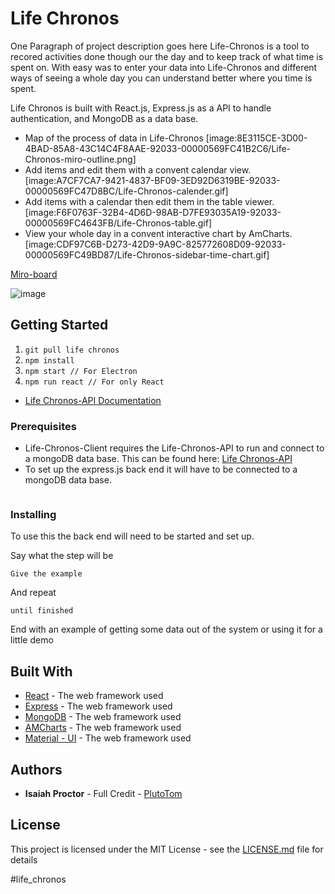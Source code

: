 # Life Chronos
One Paragraph of project description goes here
Life-Chronos is a tool to recored activities done though our the day and to keep track of what time is spent on. With easy was to enter your data into Life-Chronos and different ways of seeing a whole day you can understand better where you time is spent. 

Life Chronos is built with React.js, Express.js as a API to handle authentication, and MongoDB as a data base.
 
- Map of the process of data in Life-Chronos
[image:8E3115CE-3D00-4BAD-85A8-43C14C4F8AAE-92033-00000569FC41B2C6/Life-Chronos-miro-outline.png]
- Add items and edit them with a convent calendar view. 
[image:A7CF7CA7-9421-4837-BF09-3ED92D6319BE-92033-00000569FC47D8BC/Life-Chronos-calender.gif]
- Add items with a calendar then edit them in the table viewer.
[image:F6F0763F-32B4-4D6D-98AB-D7FE93035A19-92033-00000569FC4643FB/Life-Chronos-table.gif]
- View your whole day in a convent interactive chart by AmCharts.
[image:CDF97C6B-D273-42D9-9A9C-825772608D09-92033-00000569FC49BD87/Life-Chronos-sidebar-time-chart.gif]


[Miro-board](https://miro.com/app/board/o9J_lQSgT5o=/)

![image](./images/image-of_miro.png?raw=true "Title")

## Getting Started

1. `git pull life chronos`
2. `npm install`
3. `npm start // For Electron`
4. `npm run react // For only React`

- [Life Chronos-API Documentation](https://documenter.getpostman.com/view/11510427/TVt19QSo)

### Prerequisites

- Life-Chronos-Client requires the Life-Chronos-API to run and connect to a mongoDB data base. This can be found here: [Life Chronos-API](https://github.com/plutotom/Life-Chronos-API)
- To set up the express.js back end it will have to be connected to a mongoDB data base.

```

```

### Installing

To use this the back end will need to be started and set up.

Say what the step will be

```
Give the example
```

And repeat

```
until finished
```

End with an example of getting some data out of the system or using it for a little demo

## Built With
- [React](https://reactjs.org/) - The web framework used
- [Express](https://expressjs.com/) - The web framework used
- [MongoDB](https://www.mongodb.com) - The web framework used
- [AMCharts](https://www.amcharts.com/) - The web framework used
- [Material - UI](https://material-ui.com/) - The web framework used

## Authors
- **Isaiah Proctor** - Full Credit - [PlutoTom](https://github.com/plutotom)

## License
This project is licensed under the MIT License - see the [LICENSE.md](LICENSE.md) file for details

#life_chronos
